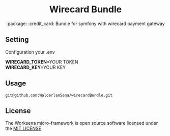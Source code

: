 <h1 align="center">Wirecard Bundle</h1>
<p align="center">:package: :credit_card: Bundle for symfony with wirecard payment gateway</p>

## Setting

Configuration your .env


**WIRECARD_TOKEN**=YOUR TOKEN
<br>
**WIRECARD_KEY**=YOUR KEY


## Usage

```
git@github.com:WalderlanSena/wirecardBundle.git
```

## License

The Worksena micro-framework is open source software licensed under the <a href="https://github.com/WalderlanSena/wirecardBundle/blob/master/LICENSE">MIT LICENSE</a>
